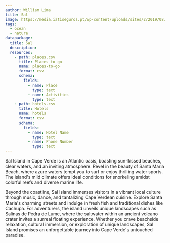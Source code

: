 ```yaml
---
author: William Lima
title: Sal
image: https://media.iatiseguros.pt/wp-content/uploads/sites/2/2019/08/praia-santa-maria-ilha-sal.jpg
tags:
  - ocean
  - nature
datapackage:
  title: Sal
  description:
  resources:
    - path: places.csv
      title: Places to go
      name: places-to-go
      format: csv
      schema:
        fields:
          - name: Place
            type: text
          - name: Activities
            type: text
    - path: hotels.csv
      title: Hotels
      name: hotels
      format: csv
      schema:
        fields:
          - name: Hotel Name
            type: text
          - name: Phone Number
            type: text
---
```


Sal Island in Cape Verde is an Atlantic oasis, boasting sun-kissed beaches, clear waters, and an inviting atmosphere. Revel in the beauty of Santa Maria Beach, where azure waters tempt you to surf or enjoy thrilling water sports. The island's mild climate offers ideal conditions for snorkeling amidst colorful reefs and diverse marine life.

Beyond the coastline, Sal Island immerses visitors in a vibrant local culture through music, dance, and tantalizing Cape Verdean cuisine. Explore Santa Maria's charming streets and indulge in fresh fish and traditional dishes like Cachupa. For adventurers, the island unveils unique landscapes such as Salinas de Pedra de Lume, where the saltwater within an ancient volcano crater invites a surreal floating experience. Whether you crave beachside relaxation, cultural immersion, or exploration of unique landscapes, Sal Island promises an unforgettable journey into Cape Verde's untouched paradise.
